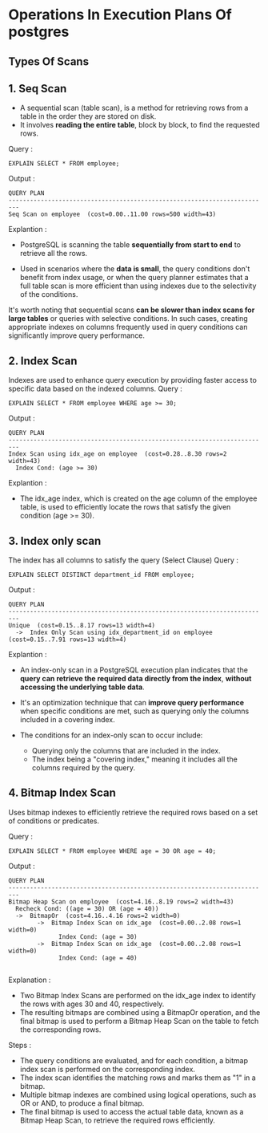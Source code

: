 

# Operations In Execution Plans Of postgres
## Types Of Scans 

## 1. Seq Scan
- A sequential scan (table scan), is a method for retrieving rows from a table in the order they are stored on disk.
-  It involves **reading the entire table**, block by block, to find the requested rows. 

Query : 
```
EXPLAIN SELECT * FROM employee;
```

Output : 
```
QUERY PLAN
-------------------------------------------------------------------------
Seq Scan on employee  (cost=0.00..11.00 rows=500 width=43)
```

Explantion :
- PostgreSQL is scanning the table **sequentially from start to end** to retrieve all the rows.

- Used in scenarios where the **data is small**, the query conditions don't benefit from index usage, or when the query planner estimates that a full table scan is more efficient than using indexes due to the selectivity of the conditions.

It's worth noting that sequential scans **can be slower than index scans for large tables** or queries with selective conditions. In such cases, creating appropriate indexes on columns frequently used in query conditions can significantly improve query performance.

## 2. Index Scan 
Indexes are used to enhance query execution by providing faster access to specific data based on the indexed columns. 
Query : 
```
EXPLAIN SELECT * FROM employee WHERE age >= 30;
```

Output : 
```
QUERY PLAN
-------------------------------------------------------------------------
Index Scan using idx_age on employee  (cost=0.28..8.30 rows=2 width=43)
  Index Cond: (age >= 30)
```

Explantion :
- The idx_age index, which is created on the age column of the employee table, is used to efficiently locate the rows that satisfy the given condition (age >= 30).

## 3. Index only scan
The index has all columns to satisfy the query (Select Clause)
Query : 
```
EXPLAIN SELECT DISTINCT department_id FROM employee;
```

Output : 
```
QUERY PLAN
-------------------------------------------------------------------------
Unique  (cost=0.15..8.17 rows=13 width=4)
  ->  Index Only Scan using idx_department_id on employee  (cost=0.15..7.91 rows=13 width=4)
```

Explantion :
- An index-only scan in a PostgreSQL execution plan indicates that the **query can retrieve the required data directly from the index**, **without accessing the underlying table data**. 
- It's an optimization technique that can **improve query performance** when specific conditions are met, such as querying only the columns included in a covering index.
- The conditions for an index-only scan to occur include:

    - Querying only the columns that are included in the index.
    - The index being a "covering index," meaning it includes all the columns required by the query.



## 4. Bitmap Index Scan
Uses bitmap indexes to efficiently retrieve the required rows based on a set of conditions or predicates. 

Query : 
```
EXPLAIN SELECT * FROM employee WHERE age = 30 OR age = 40;
```

Output : 
```
QUERY PLAN
-------------------------------------------------------------------------
Bitmap Heap Scan on employee  (cost=4.16..8.19 rows=2 width=43)
  Recheck Cond: ((age = 30) OR (age = 40))
  ->  BitmapOr  (cost=4.16..4.16 rows=2 width=0)
        ->  Bitmap Index Scan on idx_age  (cost=0.00..2.08 rows=1 width=0)
              Index Cond: (age = 30)
        ->  Bitmap Index Scan on idx_age  (cost=0.00..2.08 rows=1 width=0)
              Index Cond: (age = 40)


```
Explanation :

- Two Bitmap Index Scans are performed on the idx_age index to identify the rows with ages 30 and 40, respectively. 
- The resulting bitmaps are combined using a BitmapOr operation, and the final bitmap is used to perform a Bitmap Heap Scan on the table to fetch the corresponding rows.

 Steps : 
- The query conditions are evaluated, and for each condition, a bitmap index scan is performed on the corresponding index.
- The index scan identifies the matching rows and marks them as "1" in a bitmap.
- Multiple bitmap indexes are combined using logical operations, such as OR or AND, to produce a final bitmap.
- The final bitmap is used to access the actual table data, known as a Bitmap Heap Scan, to retrieve the required rows efficiently.



